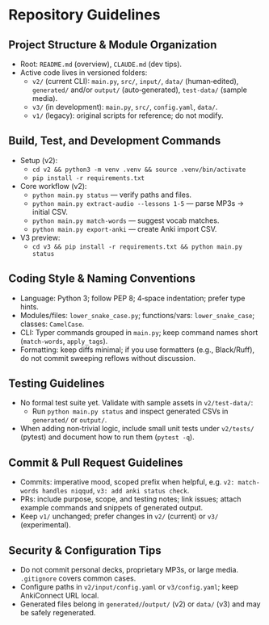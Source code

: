 # Repository Guidelines

## Project Structure & Module Organization
- Root: `README.md` (overview), `CLAUDE.md` (dev tips).
- Active code lives in versioned folders:
  - `v2/` (current CLI): `main.py`, `src/`, `input/`, `data/` (human‑edited), `generated/` and/or `output/` (auto‑generated), `test-data/` (sample media).
  - `v3/` (in development): `main.py`, `src/`, `config.yaml`, `data/`.
  - `v1/` (legacy): original scripts for reference; do not modify.

## Build, Test, and Development Commands
- Setup (v2):
  - `cd v2 && python3 -m venv .venv && source .venv/bin/activate`
  - `pip install -r requirements.txt`
- Core workflow (v2):
  - `python main.py status` — verify paths and files.
  - `python main.py extract-audio --lessons 1-5` — parse MP3s → initial CSV.
  - `python main.py match-words` — suggest vocab matches.
  - `python main.py export-anki` — create Anki import CSV.
- V3 preview:
  - `cd v3 && pip install -r requirements.txt && python main.py status`

## Coding Style & Naming Conventions
- Language: Python 3; follow PEP 8; 4‑space indentation; prefer type hints.
- Modules/files: `lower_snake_case.py`; functions/vars: `lower_snake_case`; classes: `CamelCase`.
- CLI: Typer commands grouped in `main.py`; keep command names short (`match-words`, `apply_tags`).
- Formatting: keep diffs minimal; if you use formatters (e.g., Black/Ruff), do not commit sweeping reflows without discussion.

## Testing Guidelines
- No formal test suite yet. Validate with sample assets in `v2/test-data/`:
  - Run `python main.py status` and inspect generated CSVs in `generated/` or `output/`.
- When adding non‑trivial logic, include small unit tests under `v2/tests/` (pytest) and document how to run them (`pytest -q`).

## Commit & Pull Request Guidelines
- Commits: imperative mood, scoped prefix when helpful, e.g. `v2: match-words handles niqqud`, `v3: add anki status check`.
- PRs: include purpose, scope, and testing notes; link issues; attach example commands and snippets of generated output.
- Keep `v1/` unchanged; prefer changes in `v2/` (current) or `v3/` (experimental).

## Security & Configuration Tips
- Do not commit personal decks, proprietary MP3s, or large media. `.gitignore` covers common cases.
- Configure paths in `v2/input/config.yaml` or `v3/config.yaml`; keep AnkiConnect URL local.
- Generated files belong in `generated/`/`output/` (v2) or `data/` (v3) and may be safely regenerated.


